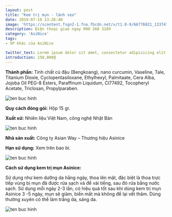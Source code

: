 ```yaml
---
layout: post
title: "Kem trị mụn - lành sẹo"
date: 2019-07-16 13:26:40
image: 'https://scontent.fsgn2-1.fna.fbcdn.net/v/t1.0-9/66776021_1337474489739986_8501452888403345408_n.jpg?_nc_cat=104&_nc_oc=AQlhS8Z_ZBUTWqZ2sz8-ugDPnwG0YHYLr0LLWh7sHoxxXmO-kK-eb_D22NuurWa3HIY&_nc_ht=scontent.fsgn2-1.fna&oh=fcfad2f51828e4a3a70f1e6c91a28753&oe=5DBA54F7'
description: Điện thoại giao ngay 090 268 3189
category: 'AsiNice'
tags:
- SP khác của AsiNice

twitter_text: Lorem ipsum dolor sit amet, consectetur adipisicing elit.
introduction: 150,000₫
---
```


**Thành phần:** Tinh chất củ đậu (Bengkoang), nano curcumin, Vaseline, Tale, Titanium Dioxie, Cyclopentasiloxane, Ethylhexyl, Palmitaate, Cera Alba, Jojoba Oil PEG-8 Esters, Paraffinum Liquidum, CI77492, Tocopheryl Acetate, Triclosan, Propylparaben.

![ten buc hinh](https://scontent.fsgn2-2.fna.fbcdn.net/v/t1.0-9/67337119_1337474463073322_426318595534880768_n.jpg?_nc_cat=100&_nc_oc=AQlLKp97tt4wOEf_6fI3rz_etFgj2rgIHUKXwyZREp6_PU15KMDRmgH6BYl05JlE_Ms&_nc_ht=scontent.fsgn2-2.fna&oh=b0586c22aa3984441aab5737c1965d99&oe=5DBA60AC "ten buc hinh")

**Quy cách đóng gói:** Hộp 15 gr.

**Xuất xứ:** Nhiên liệu Việt Nam, công nghệ Nhật Bản

![ten buc hinh](https://scontent.fsgn2-3.fna.fbcdn.net/v/t1.0-9/66604774_1337474569739978_3328377235223609344_n.jpg?_nc_cat=110&_nc_oc=AQnsxu0eouneBc3XzX-YA4XKhbSme2wNbEt1baefkNDISbcZDvYu97l1iYJzYAlV7gA&_nc_ht=scontent.fsgn2-3.fna&oh=6dfc44e6d8af39ec9dca28473171ca93&oe=5DEEC397 "ten buc hinh")

**Nhà sản xuất:** Công ty Asian Way – Thương hiệu Asinice

**Hạn sử dụng:** Xem trên bao bì.

![ten buc hinh](https://scontent.fsgn2-3.fna.fbcdn.net/v/t1.0-9/66769578_1338169396337162_8010606120097808384_n.jpg?_nc_cat=110&_nc_oc=AQlstZZQgHGI6uCVgy_umDuEWU5EDkY9wHLt30GOAdw14NtOVPAbf4yOykg0e8ZMVnA&_nc_ht=scontent.fsgn2-3.fna&oh=72195bb8208bcc2fe59fa87b61858e64&oe=5DB08FA7 "ten buc hinh")

**Cách sử dụng kem trị mụn Asinice:**

Sử dụng như kem dưỡng da hằng ngày, thoa lên mặt, đặc biệt là thoa trực tiếp vùng bị mụn đã được rửa sạch và để vài tiếng, sau đó rửa bằng nước sạch. Sử dụng mỗi ngày 2-3 lần, có hiệu quả tốt sau khi dùng kem trị mụn Asinice 3 -5 ngày, mụn sẽ giảm, biến mất mà không để lại vết thâm. Dùng thường xuyên có thể làm trắng da, sáng da.

![ten buc hinh](https://lh3.googleusercontent.com/-0dBqRv6oapI/U-BLcB6FkYI/AAAAAAAAAOs/jalnNUQSkmw/w413-h572-no/IMG_20140319_0002.jpg "ten buc hinh")
